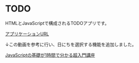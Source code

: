 # TODO
HTMLとJavaScriptで構成されるTODOアプリです。

[アプリケーションURL](t119111.github.io/todo/)

↓この動画を参考に行い、日にちを選択する機能を追加しました。

[JavaScriptの基礎が1時間で分かる超入門講座](https://youtu.be/E08jeQBa1D0)
